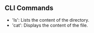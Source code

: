 ## CLI Commands
- 'Is': Lists the content of the directory.
- 'cat': Displays the content of the file.